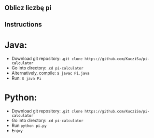 ## Oblicz liczbę pi

## Instructions
# Java:
* Download git repository: .`git clone https://github.com/KucziSa/pi-calculator`
* Go into directory: .`cd pi-calculator`
* Alternatively, compile: `$ javac Pi.java`
* Run: `$ java Pi` 

# Python:
* Download git repository: .`git clone https://github.com/KucziSa/pi-calculator`
* Go into directory: .`cd pi-calculator`
* Run `python pi.py`
* Enjoy
